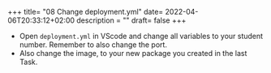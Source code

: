 +++
title= "08 Change deployment.yml"
date= 2022-04-06T20:33:12+02:00
description = ""
draft= false
+++

- Open `deployment.yml` in VScode and change all variables to your student number. Remember to also change the port.
- Also change the image, to your new package you created in the last Task.
